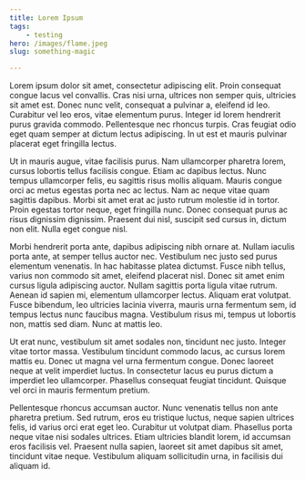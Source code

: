 ```yaml
---
title: Lorem Ipsum
tags:
    - testing
hero: /images/flame.jpeg
slug: something-magic

---
```

Lorem ipsum dolor sit amet, consectetur adipiscing elit. Proin consequat congue
lacus vel convallis. Cras nisi urna, ultrices non semper quis, ultricies sit
amet est. Donec nunc velit, consequat a pulvinar a, eleifend id leo. Curabitur
vel leo eros, vitae elementum purus. Integer id lorem hendrerit purus gravida
commodo. Pellentesque nec rhoncus turpis. Cras feugiat odio eget quam semper at
dictum lectus adipiscing. In ut est et mauris pulvinar placerat eget fringilla
lectus.

Ut in mauris augue, vitae facilisis purus. Nam ullamcorper pharetra lorem,
cursus lobortis tellus facilisis congue. Etiam ac dapibus lectus. Nunc tempus
ullamcorper felis, eu sagittis risus mollis aliquam. Mauris congue orci ac metus
egestas porta nec ac lectus. Nam ac neque vitae quam sagittis dapibus. Morbi sit
amet erat ac justo rutrum molestie id in tortor. Proin egestas tortor neque,
eget fringilla nunc. Donec consequat purus ac risus dignissim dignissim.
Praesent dui nisl, suscipit sed cursus in, dictum non elit. Nulla eget congue
nisl.

Morbi hendrerit porta ante, dapibus adipiscing nibh ornare at. Nullam iaculis
porta ante, at semper tellus auctor nec. Vestibulum nec justo sed purus
elementum venenatis. In hac habitasse platea dictumst. Fusce nibh tellus, varius
non commodo sit amet, eleifend placerat nisl. Donec sit amet enim cursus ligula
adipiscing auctor. Nullam sagittis porta ligula vitae rutrum. Aenean id sapien
mi, elementum ullamcorper lectus. Aliquam erat volutpat. Fusce bibendum, leo
ultricies lacinia viverra, mauris urna fermentum sem, id tempus lectus nunc
faucibus magna. Vestibulum risus mi, tempus ut lobortis non, mattis sed diam.
Nunc at mattis leo.

Ut erat nunc, vestibulum sit amet sodales non, tincidunt nec justo. Integer
vitae tortor massa. Vestibulum tincidunt commodo lacus, ac cursus lorem mattis
eu. Donec ut magna vel urna fermentum congue. Donec laoreet neque at velit
imperdiet luctus. In consectetur lacus eu purus dictum a imperdiet leo
ullamcorper. Phasellus consequat feugiat tincidunt. Quisque vel orci in mauris
fermentum pretium.

Pellentesque rhoncus accumsan auctor. Nunc venenatis tellus non ante pharetra
pretium. Sed rutrum, eros eu tristique luctus, neque sapien ultrices felis, id
varius orci erat eget leo. Curabitur ut volutpat diam. Phasellus porta neque
vitae nisi sodales ultrices. Etiam ultricies blandit lorem, id accumsan eros
facilisis vel. Praesent nulla sapien, laoreet sit amet dapibus sit amet,
tincidunt vitae neque. Vestibulum aliquam sollicitudin urna, in facilisis dui
aliquam id.
